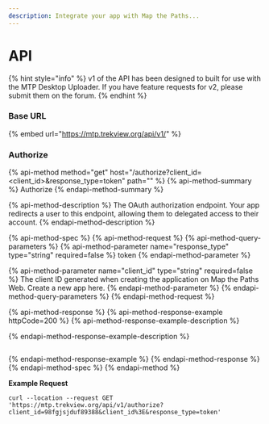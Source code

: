 ```yaml
---
description: Integrate your app with Map the Paths...
---
```


# API

{% hint style="info" %}
v1 of the API has been designed to built for use with the MTP Desktop Uploader. If you have feature requests for v2, please submit them on the forum.
{% endhint %}

### Base URL

{% embed url="https://mtp.trekview.org/api/v1/" %}

### Authorize

{% api-method method="get" host="/authorize?client\_id=<client\_id>&response\_type=token" path="" %}
{% api-method-summary %}
Authorize
{% endapi-method-summary %}

{% api-method-description %}
The OAuth authorization endpoint. Your app redirects a user to this endpoint, allowing them to delegated access to their account.
{% endapi-method-description %}

{% api-method-spec %}
{% api-method-request %}
{% api-method-query-parameters %}
{% api-method-parameter name="response\_type" type="string" required=false %}
token
{% endapi-method-parameter %}

{% api-method-parameter name="client\_id" type="string" required=false %}
The client ID generated when creating the application on Map the Paths Web. Create a new app here.
{% endapi-method-parameter %}
{% endapi-method-query-parameters %}
{% endapi-method-request %}

{% api-method-response %}
{% api-method-response-example httpCode=200 %}
{% api-method-response-example-description %}

{% endapi-method-response-example-description %}

```

```
{% endapi-method-response-example %}
{% endapi-method-response %}
{% endapi-method-spec %}
{% endapi-method %}

**Example Request**

```text
curl --location --request GET 'https://mtp.trekview.org/api/v1/authorize?client_id=98fgjsjduf89388&client_id%3E&response_type=token'
```



